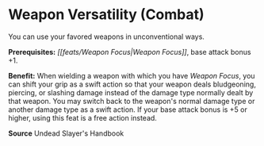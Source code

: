 ﻿---
cssclass: [feats]

---
# Weapon Versatility (Combat)

You can use your favored weapons in unconventional ways.

**Prerequisites:** _[[feats/Weapon Focus|Weapon Focus]]_, base attack bonus +1.

**Benefit:** When wielding a weapon with which you have _Weapon Focus_, you can shift your grip as a swift action so that your weapon deals bludgeoning, piercing, or slashing damage instead of the damage type normally dealt by that weapon. You may switch back to the weapon's normal damage type or another damage type as a swift action. If your base attack bonus is +5 or higher, using this feat is a free action instead.

**Source** Undead Slayer's Handbook